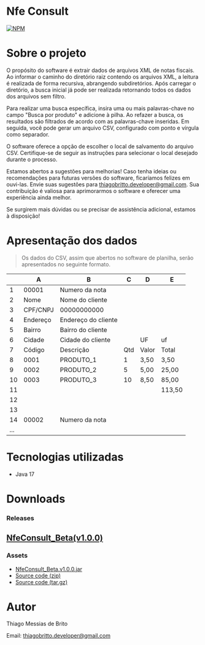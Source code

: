 # Nfe Consult

[![NPM](https://img.shields.io/badge/LICENCE-MIT-blue)](https://github.com/thiagobritto/NfeConsult/blob/main/LICENSE)

# Sobre o projeto

O propósito do software é extrair dados de arquivos XML de notas fiscais. Ao informar o caminho do diretório raiz contendo os arquivos XML, 
a leitura é realizada de forma recursiva, abrangendo subdiretórios. Após carregar o diretório, a busca inicial já pode ser realizada retornando 
todos os dados dos arquivos sem filtro.

Para realizar uma busca específica, insira uma ou mais palavras-chave no campo "Busca por produto" e adicione à pilha. Ao refazer 
a busca, os resultados são filtrados de acordo com as palavras-chave inseridas. Em seguida, você pode gerar um arquivo CSV, configurado 
com ponto e vírgula como separador.

O software oferece a opção de escolher o local de salvamento do arquivo CSV. Certifique-se de seguir as instruções para selecionar o local 
desejado durante o processo.

Estamos abertos a sugestões para melhorias! Caso tenha ideias ou recomendações para futuras versões do software, ficaríamos felizes em 
ouvi-las. Envie suas sugestões para thiagobritto.developer@gmail.com. Sua contribuição é valiosa para aprimorarmos o software e oferecer 
uma experiência ainda melhor.

Se surgirem mais dúvidas ou se precisar de assistência adicional, estamos à disposição!

# Apresentação dos dados

> Os dados do CSV, assim que abertos no software de planilha,
> serão apresentados no seguinte formato.

|   | A | B | C | D | E |
|---|---|---|---|---|---|
| 1  |00001|Numero da nota|   |   |   |
| 2  |Nome|Nome do cliente|   |   |   |
| 3  |CPF/CNPJ|00000000000|   |   |   |
| 4  |Endereço|Endereço do cliente|   |   |   |
| 5  |Bairro|Bairro do cliente|   |   |   |
| 6  |Cidade|Cidade do cliente|   |UF|uf|
| 7  |Código|Descrição|Qtd|Valor|Total|
| 8  |0001|PRODUTO_1|1|3,50|3,50|
| 9  |0002|PRODUTO_2|5|5,00|25,00|
| 10 |0003|PRODUTO_3|10|8,50|85,00|
| 11 | | | | |113,50|
| 12 | | | | | |
| 13 | | | | | |
| 14  |00002|Numero da nota|   |   |   |
| ... | | | | | |

# Tecnologias utilizadas

- Java 17

# Downloads

### Releases

## [NfeConsult_Beta(v1.0.0)](https://github.com/thiagobritto/NfeConsult/releases/tag/Beta_(v1.0.0))

### Assets
- [NfeConsult_Beta.v1.0.0.jar](https://github.com/thiagobritto/NfeConsult/releases/download/Beta_(v1.0.0)/NfeConsult_Beta.v1.0.0.jar)
- [Source code (zip)](https://github.com/thiagobritto/NfeConsult/archive/refs/tags/Beta_(v1.0.0).zip)
- [Source code (tar.gz)](https://github.com/thiagobritto/NfeConsult/archive/refs/tags/Beta_(v1.0.0).tar.gz)

# Autor

Thiago Messias de Brito

Email: [thiagobritto.developer@gmail.com](mailto:thiagobritto.developer@gmail.com)
